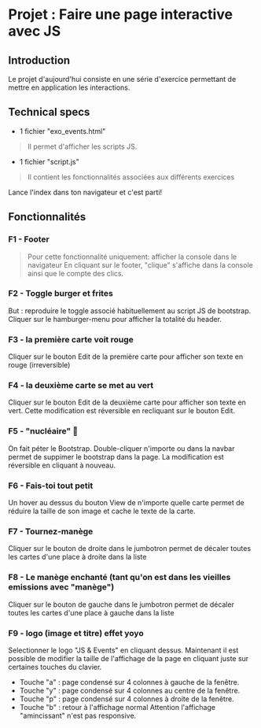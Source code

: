 # Projet : Faire une page interactive avec JS

## Introduction
Le projet d'aujourd'hui consiste en une série d'exercice permettant de mettre en application les interactions.

## Technical specs
* 1 fichier "exo_events.html"
>Il permet d'afficher les scripts JS. 

* 1 fichier "script.js" 
> Il contient les fonctionnalités associées aux différents exercices

Lance l'index dans ton navigateur et c'est parti!

## Fonctionnalités
### F1 - Footer
> Pour cette fonctionnalité uniquement: afficher la console dans le navigateur
En cliquant sur le footer, "clique" s'affiche dans la console ainsi que le compte des clics.

### F2 - Toggle burger et frites
But : reproduire le toggle associé habituellement au script JS de bootstrap.
Cliquer sur le hamburger-menu pour afficher la totalité du header.

### F3 - la première carte voit rouge
Cliquer sur le bouton Edit de la première carte pour afficher son texte en rouge (irreversible)

### F4 - la deuxième carte se met au vert
Cliquer sur le bouton Edit de la deuxième carte pour afficher son texte en vert. Cette modification est réversible en recliquant sur le bouton Edit.

### F5 - "nucléaire" 🤯
On fait péter le Bootstrap. Double-cliquer n'importe ou dans la navbar permet de suppimer le bootstrap dans la page. La modification est réversible en cliquant à nouveau.

### F6 - Fais-toi tout petit
Un hover au dessus du bouton View de n'importe quelle carte permet de réduire la taille de son image et cache le texte de la carte.

### F7 - Tournez-manège
Cliquer sur le bouton de droite dans le jumbotron permet de décaler toutes les cartes d'une place à droite dans la liste

### F8 - Le manège enchanté (tant qu'on est dans les vieilles emissions avec "manège")
Cliquer sur le bouton de gauche dans le jumbotron permet de décaler toutes les cartes d'une place à gauche dans la liste

### F9 - logo (image et titre) effet yoyo
Selectionner le logo "JS & Events" en cliquant dessus.
Maintenant il est possible de modifier la taille de l'affichage de la page en cliquant juste sur certaines touches du clavier.
* Touche "a" : page condensé sur 4 colonnes à gauche de la fenêtre.
* Touche "y" : page condensé sur 4 colonnes au centre de la fenêtre.
* Touche "p" : page condensé sur 4 colonnes à droite de la fenêtre.
* Touche "b" : retour à l'affichage normal
Attention l'affichage "amincissant" n'est pas responsive.